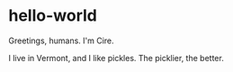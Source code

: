 # hello-world

Greetings, humans. I'm Cire. 

I live in Vermont, and I like pickles. The picklier, the better.
